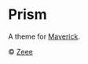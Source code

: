 # Prism

A theme for [Maverick](https://github.com/AlanDecode/Maverick).

© [Zeee](https://github.com/Reedo0910)
